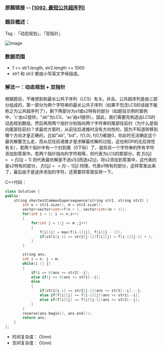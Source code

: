 ### 原题链接 -- [[1092. 最短公共超序列](https://leetcode.cn/problems/shortest-common-supersequence/)]

### 题目概述：
Tag : 「动态规划」、「双指针」

![image](https://user-images.githubusercontent.com/99656524/228400606-6168d64b-6c82-4a81-b8ab-dd1b17eb9ed4.png)

### 数据范围
* 1 <= str1.length, str2.length <= 1000
* str1 和 str2 都由小写英文字母组成。

### 解法一：动态规划 + 双指针
根据题目，不难想到和最长公共子序列（LCS）有关。并且，公共超序列是由三部分组成的，第一部分为两个字符串的最长公共子序列（如果不包含LCS的话就不能称之为公共超序列了），剩下两部分为s1或s2特有的部分（如题目示例的案例中，'c'由s2提供，"ab"为LCS，'ac'由s1提供）。因此，我们需要先构造出LCS的动态规划数组，然后再用两个指针分别指向两个字符串的尾部往前扫（为什么是指向尾部往前扫？求最优方案时，从前往后递推时没有方向性的，因为不知道转移到哪个方向才是正确的，比如"ab", "bd"，f(1,0), f(0,1)都是0，你此时无法确定这个最优解要怎么走，而从后往前递推才是求解最优解的过程，这也和DP的无后效性有关），若两个指针中有一个扫到尾（0下标）了，就将另一个字符串的所有字符添加到答案中。若两个指针指向的字符相等，则代表为LCS的那部分，若 $f[i][j] == f[i][j-1]$ 则代表最优解是不选s1[i]而选s2[j]，将s2添加到答案中，这代表的是s2特有的部分，  $f[i][j] == f[i-1][j]$ 同理，代表s1特有的部分，这样答案出来了，最后由于是逆序添加的字符，还需要将答案反转一下。

C++代码：
```cpp
class Solution {
public:
    string shortestCommonSupersequence(string str1, string str2) {
        int n = str1.size(), m = str2.size();
        vector<vector<int>>f(n + 1, vector<int>(m + 1));
        for(int i = 1; i <= n;i++)
        {
            for(int j = 1;j <= m ;j++)
            {
                f[i][j] = max(f[i-1][j], f[i][j - 1]);
                if(str1[i-1] == str2[j-1])f[i][j] = f[i-1][j-1] + 1;
            }
        }

        string ans;
        int i = n, j = m;
        while(i || j)
        {
            if(i == 0)ans += str2[--j];
            else if(j == 0)ans += str1[--i];
            else
            {
                if(str1[i-1] == str2[j-1])ans += str1[--i],--j;
                else if(f[i][j] == f[i-1][j])ans += str1[--i];
                else if(f[i][j] == f[i][j-1])ans += str2[--j];
            }
        }
        reverse(ans.begin(), ans.end());
        return ans;
    }
};
```
* 时间复杂度： $O(nm)$ 
* 空间复杂度： $O(nm)$ 

